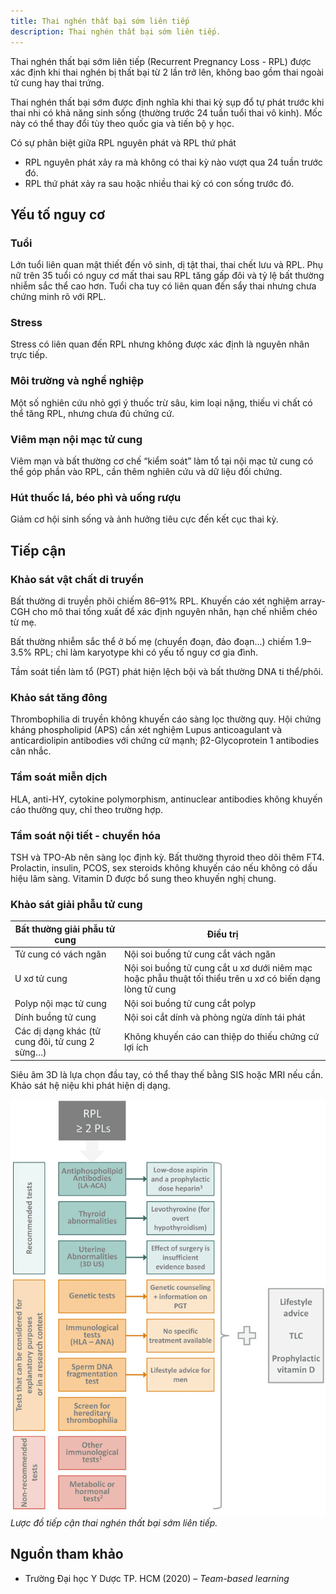 ```yaml
---
title: Thai nghén thất bại sớm liên tiếp
description: Thai nghén thất bại sớm liên tiếp.
---
```


Thai nghén thất bại sớm liên tiếp (Recurrent Pregnancy Loss - RPL) được xác định khi thai nghén bị thất bại từ 2 lần trở lên, không bao gồm thai ngoài tử cung hay thai trứng.

Thai nghén thất bại sớm được định nghĩa khi thai kỳ sụp đổ tự phát trước khi thai nhi có khả năng sinh sống (thường trước 24 tuần tuổi thai vô kinh). Mốc này có thể thay đổi tùy theo quốc gia và tiến bộ y học.

Có sự phân biệt giữa RPL nguyên phát và RPL thứ phát

- RPL nguyên phát xảy ra mà không có thai kỳ nào vượt qua 24 tuần trước đó.
- RPL thứ phát xảy ra sau hoặc nhiều thai kỳ có con sống trước đó.

## Yếu tố nguy cơ

### Tuổi

Lớn tuổi liên quan mật thiết đến vô sinh, dị tật thai, thai chết lưu và RPL. Phụ nữ trên 35 tuổi có nguy cơ mất thai sau RPL tăng gấp đôi và tỷ lệ bất thường nhiễm sắc thể cao hơn. Tuổi cha tuy có liên quan đến sẩy thai nhưng chưa chứng minh rõ với RPL.

### Stress

Stress có liên quan đến RPL nhưng không được xác định là nguyên nhân trực tiếp.

### Môi trường và nghề nghiệp

Một số nghiên cứu nhỏ gợi ý thuốc trừ sâu, kim loại nặng, thiếu vi chất có thể tăng RPL, nhưng chưa đủ chứng cứ.

### Viêm mạn nội mạc tử cung

Viêm mạn và bất thường cơ chế “kiểm soát” làm tổ tại nội mạc tử cung có thể góp phần vào RPL, cần thêm nghiên cứu và dữ liệu đối chứng.

### Hút thuốc lá, béo phì và uống rượu

Giảm cơ hội sinh sống và ảnh hưởng tiêu cực đến kết cục thai kỳ.

## Tiếp cận

### Khảo sát vật chất di truyền

Bất thường di truyền phôi chiếm 86–91% RPL. Khuyến cáo xét nghiệm array-CGH cho mô thai tống xuất để xác định nguyên nhân, hạn chế nhiễm chéo từ mẹ.

Bất thường nhiễm sắc thể ở bố mẹ (chuyển đoạn, đảo đoạn…) chiếm 1.9–3.5% RPL; chỉ làm karyotype khi có yếu tố nguy cơ gia đình.

Tầm soát tiền làm tổ (PGT) phát hiện lệch bội và bất thường DNA ti thể/phôi.

### Khảo sát tăng đông

Thrombophilia di truyền không khuyến cáo sàng lọc thường quy. Hội chứng kháng phospholipid (APS) cần xét nghiệm Lupus anticoagulant và anticardiolipin antibodies với chứng cứ mạnh; β2-Glycoprotein 1 antibodies cân nhắc.

### Tầm soát miễn dịch

HLA, anti-HY, cytokine polymorphism, antinuclear antibodies không khuyến cáo thường quy, chỉ theo trường hợp.

### Tầm soát nội tiết - chuyển hóa

TSH và TPO-Ab nên sàng lọc định kỳ. Bất thường thyroid theo dõi thêm FT4. Prolactin, insulin, PCOS, sex steroids không khuyến cáo nếu không có dấu hiệu lâm sàng. Vitamin D được bổ sung theo khuyến nghị chung.

### Khảo sát giải phẫu tử cung

| Bất thường giải phẫu tử cung                                                                                  | Điều trị                                                                                                                                   |
| ------------------------------------------------------------------------------------------------------------- | ------------------------------------------------------------------------------------------------------------------------------------------ |
| Tử cung có vách ngăn                                                                                          | Nội soi buồng tử cung cắt vách ngăn                                                                                                        |
| U xơ tử cung                                                                                                  | Nội soi buồng tử cung cắt u xơ dưới niêm mạc hoặc phẫu thuật tối thiểu trên u xơ có biến dạng lòng tử cung                                     |
| Polyp nội mạc tử cung                                                                                         | Nội soi buồng tử cung cắt polyp                                                                                                            |
| Dính buồng tử cung                                                                                            | Nội soi cắt dính và phòng ngừa dính tái phát                                                                                               |
| Các dị dạng khác (tử cung đôi, tử cung 2 sừng…)                                                                | Không khuyến cáo can thiệp do thiếu chứng cứ lợi ích                                                                                      |

Siêu âm 3D là lựa chọn đầu tay, có thể thay thế bằng SIS hoặc MRI nếu cần. Khảo sát hệ niệu khi phát hiện dị dạng.

![Lược đồ tiếp cận thai nghén thất bại sớm liên tiếp](../../../../assets/san-khoa/thai-nghen-that-bai-som-lien-tiep/luoc-do-tiep-can-thai-nghen-that-bai-som-lien-tiep.png)  
_Lược đồ tiếp cận thai nghén thất bại sớm liên tiếp._

## Nguồn tham khảo

- Trường Đại học Y Dược TP. HCM (2020) – _Team-based learning_  
